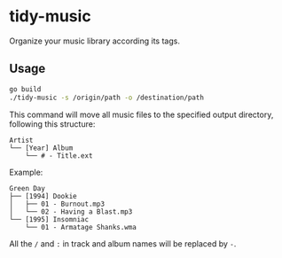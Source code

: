 # tidy-music

Organize your music library according its tags.

## Usage
```sh
go build
./tidy-music -s /origin/path -o /destination/path
```
This command will move all music files to the specified output directory, following this structure:
```
Artist
└── [Year] Album
    └── # - Title.ext
```
Example:
```
Green Day
├── [1994] Dookie
│   ├── 01 - Burnout.mp3
│   └── 02 - Having a Blast.mp3
└── [1995] Insomniac
    └── 01 - Armatage Shanks.wma
```
All the `/` and `:` in track and album names will be replaced by `-`.
